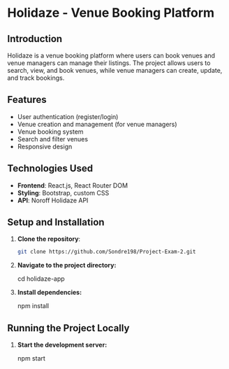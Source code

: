# Holidaze - Venue Booking Platform

## Introduction

Holidaze is a venue booking platform where users can book venues and venue managers can manage their listings. The project allows users to search, view, and book venues, while venue managers can create, update, and track bookings.

## Features

- User authentication (register/login)
- Venue creation and management (for venue managers)
- Venue booking system
- Search and filter venues
- Responsive design

## Technologies Used

- **Frontend**: React.js, React Router DOM
- **Styling**: Bootstrap, custom CSS
- **API**: Noroff Holidaze API

## Setup and Installation

1. **Clone the repository**:

   ```bash
   git clone https://github.com/Sondre198/Project-Exam-2.git
   ```

2. **Navigate to the project directory:**

   cd holidaze-app

3. **Install dependencies:**

   npm install

## Running the Project Locally

1. **Start the development server:**

   npm start
